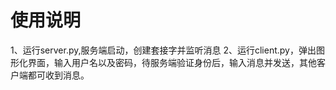 # 使用说明

1、运行server.py,服务端启动，创建套接字并监听消息
2、运行client.py，弹出图形化界面，输入用户名以及密码，待服务端验证身份后，输入消息并发送，其他客户端都可收到消息。